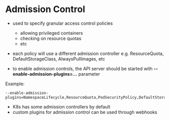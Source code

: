 # Admission Control
- used to specify granular access control policies
  - allowing privileged containers
  - checking on resource quotas
  - etc
- each policy will use a different admission controller e.g. ResourceQuota, DefaultStorageClass, AlwaysPullImages, etc

- to enable admission controls, the API server should be started with **--enable-admission-plugins=...** parameter

Example:
```
--enable-admission-plugins=NamespaceLifecycle,ResourceQuota,PodSecurityPolicy,DefaultStorageClass
```

- K8s has some admission controllers by default
- custom plugins for admission control can be used through webhooks
